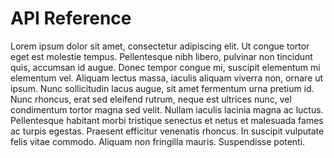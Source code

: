 # API Reference

Lorem ipsum dolor sit amet, consectetur adipiscing elit. Ut congue tortor eget est molestie tempus. Pellentesque nibh libero, pulvinar non tincidunt quis, accumsan id augue. Donec tempor congue mi, suscipit elementum mi elementum vel. Aliquam lectus massa, iaculis aliquam viverra non, ornare ut ipsum. Nunc sollicitudin lacus augue, sit amet fermentum urna pretium id. Nunc rhoncus, erat sed eleifend rutrum, neque est ultrices nunc, vel condimentum tortor magna sed velit. Nullam iaculis lacinia magna ac luctus. Pellentesque habitant morbi tristique senectus et netus et malesuada fames ac turpis egestas. Praesent efficitur venenatis rhoncus. In suscipit vulputate felis vitae commodo. Aliquam non fringilla mauris. Suspendisse potenti.
